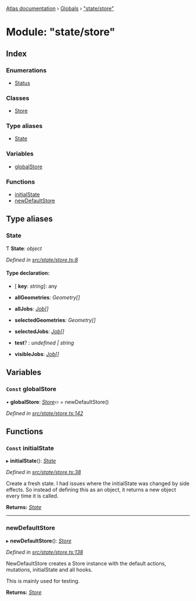 [Atlas documentation](../README.md) › [Globals](../globals.md) › ["state/store"](_state_store_.md)

# Module: "state/store"

## Index

### Enumerations

* [Status](../enums/_state_store_.status.md)

### Classes

* [Store](../classes/_state_store_.store.md)

### Type aliases

* [State](_state_store_.md#state)

### Variables

* [globalStore](_state_store_.md#const-globalstore)

### Functions

* [initialState](_state_store_.md#const-initialstate)
* [newDefaultStore](_state_store_.md#newdefaultstore)

## Type aliases

###  State

Ƭ **State**: *object*

*Defined in [src/state/store.ts:8](https://github.com/chronark/atlas/blob/3cdd76f/src/state/store.ts#L8)*

#### Type declaration:

* \[ **key**: *string*\]: any

* **allGeometries**: *Geometry[]*

* **allJobs**: *[Job](../interfaces/_types_customtypes_.job.md)[]*

* **selectedGeometries**: *Geometry[]*

* **selectedJobs**: *[Job](../interfaces/_types_customtypes_.job.md)[]*

* **test**? : *undefined | string*

* **visibleJobs**: *[Job](../interfaces/_types_customtypes_.job.md)[]*

## Variables

### `Const` globalStore

• **globalStore**: *[Store](../classes/_state_store_.store.md)‹›* = newDefaultStore()

*Defined in [src/state/store.ts:142](https://github.com/chronark/atlas/blob/3cdd76f/src/state/store.ts#L142)*

## Functions

### `Const` initialState

▸ **initialState**(): *[State](_state_store_.md#state)*

*Defined in [src/state/store.ts:38](https://github.com/chronark/atlas/blob/3cdd76f/src/state/store.ts#L38)*

Create a fresh state.
I had issues where the initialState was changed by side effects. So instead of defining this as an object, it returns a new object every time it is called.

**Returns:** *[State](_state_store_.md#state)*

___

###  newDefaultStore

▸ **newDefaultStore**(): *[Store](../classes/_state_store_.store.md)*

*Defined in [src/state/store.ts:138](https://github.com/chronark/atlas/blob/3cdd76f/src/state/store.ts#L138)*

NewDefaultStore creates a Store instance with the default actions, mutations, initialState and all hooks.

This is mainly used for testing.

**Returns:** *[Store](../classes/_state_store_.store.md)*
